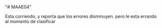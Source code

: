 "# MAAE04" 

Esta corriendo, y reporta que los errores disminuyen.
pero le esta errando al momento de clasificar